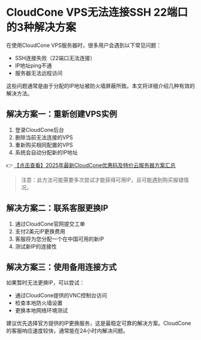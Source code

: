 # CloudCone VPS无法连接SSH 22端口的3种解决方案

在使用CloudCone VPS服务器时，很多用户会遇到以下常见问题：
- SSH连接失败（22端口无法连接）
- IP地址ping不通
- 服务器无法远程访问

这些问题通常是由于分配的IP地址被防火墙屏蔽所致。本文将详细介绍几种有效的解决方法。

## 解决方案一：重新创建VPS实例

1. 登录CloudCone后台
2. 删除当前无法连接的VPS
3. 重新购买相同配置的VPS
4. 系统会自动分配新的IP地址

👉 [【点击查看】2025年最新CloudCone优惠码及特价云服务器方案汇总](https://bit.ly/Cloudcone)

> 注意：此方法可能需要多次尝试才能获得可用IP，且可能遇到购买报错情况。

## 解决方案二：联系客服更换IP

1. 通过CloudCone官网提交工单
2. 支付2美元IP更换费用
3. 客服将为您分配一个在中国可用的新IP
4. 测试新IP的连接性

## 解决方案三：使用备用连接方式

如果暂时无法更换IP，可以尝试：
- 通过CloudCone提供的VNC控制台访问
- 检查本地防火墙设置
- 更换本地网络环境测试

建议优先选择官方提供的IP更换服务，这是最稳定可靠的解决方案。CloudCone的客服响应速度较快，通常能在24小时内解决问题。